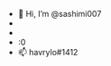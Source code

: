 - 👋 Hi, I’m @sashimi007
- 
- 
- :0 
- 📫 havrylo#1412

<!---
sashimi007/sashimi007 is a ✨ special ✨ repository because its `README.md` (this file) appears on your GitHub profile.
You can click the Preview link to take a look at your changes.
--->
